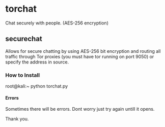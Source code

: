 # torchat
Chat securely with people. (AES-256 encryption)

## securechat

Allows for secure chatting by using AES-256 bit encryption and routing all traffic through Tor proxies (you must have tor running on port 9050) or specify the address in source.


### How to Install 
root@kali:~ python torchat.py

#### Errors
Sometimes there will be errors. Dont worry just try again untill it opens.

Thank you.
